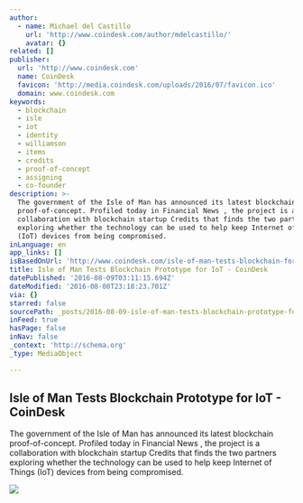 ```yaml
---
author:
  - name: Michael del Castillo
    url: 'http://www.coindesk.com/author/mdelcastillo/'
    avatar: {}
related: []
publisher:
  url: 'http://www.coindesk.com'
  name: CoinDesk
  favicon: 'http://media.coindesk.com/uploads/2016/07/favicon.ico'
  domain: www.coindesk.com
keywords:
  - blockchain
  - isle
  - iot
  - identity
  - williamson
  - items
  - credits
  - proof-of-concept
  - assigning
  - co-founder
description: >-
  The government of the Isle of Man has announced its latest blockchain
  proof-of-concept. Profiled today in Financial News , the project is a
  collaboration with blockchain startup Credits that finds the two partners
  exploring whether the technology can be used to help keep Internet of Things
  (IoT) devices from being compromised.
inLanguage: en
app_links: []
isBasedOnUrl: 'http://www.coindesk.com/isle-of-man-tests-blockchain-for-internet-of-things/'
title: Isle of Man Tests Blockchain Prototype for IoT - CoinDesk
datePublished: '2016-08-09T03:11:15.694Z'
dateModified: '2016-08-08T23:18:23.701Z'
via: {}
starred: false
sourcePath: _posts/2016-08-09-isle-of-man-tests-blockchain-prototype-for-iot-coindesk.md
inFeed: true
hasPage: false
inNav: false
_context: 'http://schema.org'
_type: MediaObject

---
```

<article style=""><h1>Isle of Man Tests Blockchain Prototype for IoT - CoinDesk</h1><p>The government of the Isle of Man has announced its latest blockchain proof-of-concept. Profiled today in Financial News , the project is a collaboration with blockchain startup Credits that finds the two partners exploring whether the technology can be used to help keep Internet of Things (IoT) devices from being compromised.</p><img src="https://media.coindesk.com/uploads/2016/04/IoM.jpg" /></article>